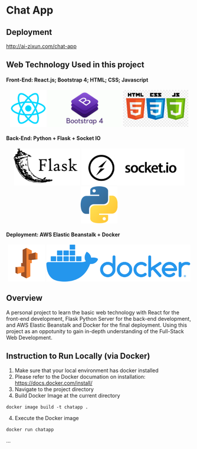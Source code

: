 # Chat App

## Deployment
http://ai-zixun.com/chat-app

## Web Technology Used in this project 

#### Front-End: React.js; Bootstrap 4; HTML; CSS; Javascript 
<p align="center">
  <img src="readme_img/icon-react.png" height="100" title="react">
  <img src="readme_img/icon-bootstrap-4.png" height="100" title="python">
  <img src="readme_img/icon-html-css-js.png" height="100" title="python">
</p>

#### Back-End: Python + Flask + Socket IO
<p align="center">
  <img src="readme_img/icon-flask.png" height="100" title="flask">
  <img src="readme_img/icon-socket-io.png" height="100" title="flask">
  <img src="readme_img/icon-python.png" height="100" title="python">
</p>

#### Deployment: AWS Elastic Beanstalk + Docker 
<p align="center">
  <img src="readme_img/icon-eb.png" height="100" title="eb">
  <img src="readme_img/icon-docker.png" height="100" title="docker">
</p>


## Overview 
A personal project to learn the basic web technology with React for the front-end development, Flask Python Server for the back-end development, and AWS Elastic Beanstalk and Docker for the final deployment. Using this project as an oppotunity to gain in-depth understanding of the Full-Stack Web Development.


## Instruction to Run Locally (via Docker)

1. Make sure that your local environment has docker installed 
 1. Please refer to the Docker documation on installation: https://docs.docker.com/install/ 
2. Navigate to the project directory 
3. Build Docker Image at the current directory 
```
docker image build -t chatapp .
```
4. Execute the Docker image 
```
docker run chatapp
```
...




